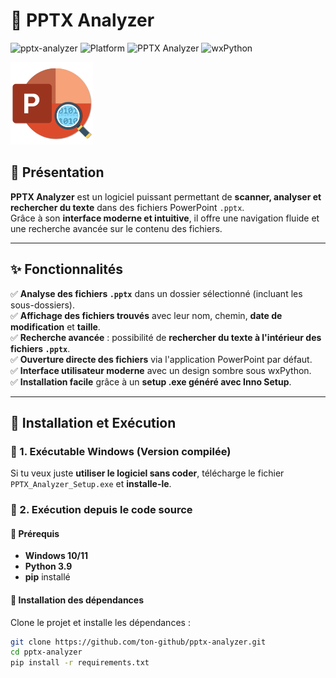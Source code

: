 # 📂 PPTX Analyzer
![pptx-analyzer](https://img.shields.io/badge/version-1.0-blue?style=for-the-badge) 
![Platform](https://img.shields.io/badge/platform-Windows-blue?style=for-the-badge)
![PPTX Analyzer](https://img.shields.io/badge/Python-3.9-blue?style=for-the-badge&logo=python)
![wxPython](https://img.shields.io/badge/wxPython-UI-red?style=for-the-badge)

![pptx](https://raw.githubusercontent.com/Sorabagu/pptx-analyzer/refs/heads/main/icon.png)

## 📌 Présentation

**PPTX Analyzer** est un logiciel puissant permettant de **scanner, analyser et rechercher du texte** dans des fichiers PowerPoint `.pptx`.  
Grâce à son **interface moderne et intuitive**, il offre une navigation fluide et une recherche avancée sur le contenu des fichiers.

---

## ✨ **Fonctionnalités**

✅ **Analyse des fichiers `.pptx`** dans un dossier sélectionné (incluant les sous-dossiers).  
✅ **Affichage des fichiers trouvés** avec leur nom, chemin, **date de modification** et **taille**.  
✅ **Recherche avancée** : possibilité de **rechercher du texte à l'intérieur des fichiers `.pptx`**.  
✅ **Ouverture directe des fichiers** via l'application PowerPoint par défaut.  
✅ **Interface utilisateur moderne** avec un design sombre sous wxPython.  
✅ **Installation facile** grâce à un **setup .exe généré avec Inno Setup**.  

---

## 🚀 **Installation et Exécution**

### **🔹 1. Exécutable Windows (Version compilée)**
Si tu veux juste **utiliser le logiciel sans coder**, télécharge le fichier `PPTX_Analyzer_Setup.exe` et **installe-le**.

### **🔹 2. Exécution depuis le code source**
#### **📌 Prérequis**
- **Windows 10/11**
- **Python 3.9**
- **pip** installé

#### **📌 Installation des dépendances**
Clone le projet et installe les dépendances :
```bash
git clone https://github.com/ton-github/pptx-analyzer.git
cd pptx-analyzer
pip install -r requirements.txt
```
